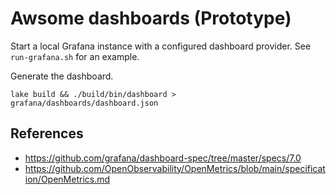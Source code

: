 # Awsome dashboards (**Prototype**)

Start a local Grafana instance with a configured dashboard provider. See `run-grafana.sh` for an example.

Generate the dashboard.

```
lake build && ./build/bin/dashboard > grafana/dashboards/dashboard.json
```

## References

- https://github.com/grafana/dashboard-spec/tree/master/specs/7.0
- https://github.com/OpenObservability/OpenMetrics/blob/main/specification/OpenMetrics.md
